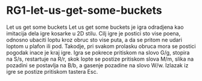 # RG1-let-us-get-some-buckets
Let us get some buckets
Let us get some buckets je igra odradjena kao imitacija dela igre kosarke u 2D stilu. Cilj igre je postici sto vise poena, odnosno ubaciti loptu kroz obruc sto vise puta, a da se pritom ne udari loptom u plafon ili pod. Takodje, pri svakom prolasku obruca mora se postici pogodak inace je kraj igre. Igra se pokrece pritiskom na slovo G/g, stopira na S/s, restartuje na R/r, skok lopte se postize pritiskom slova M/m, slika na pozadini se postavlja na B/b, a gasenje pozadine na slovo W/w. Izlazak iz igre se postize pritiskom tastera Esc.